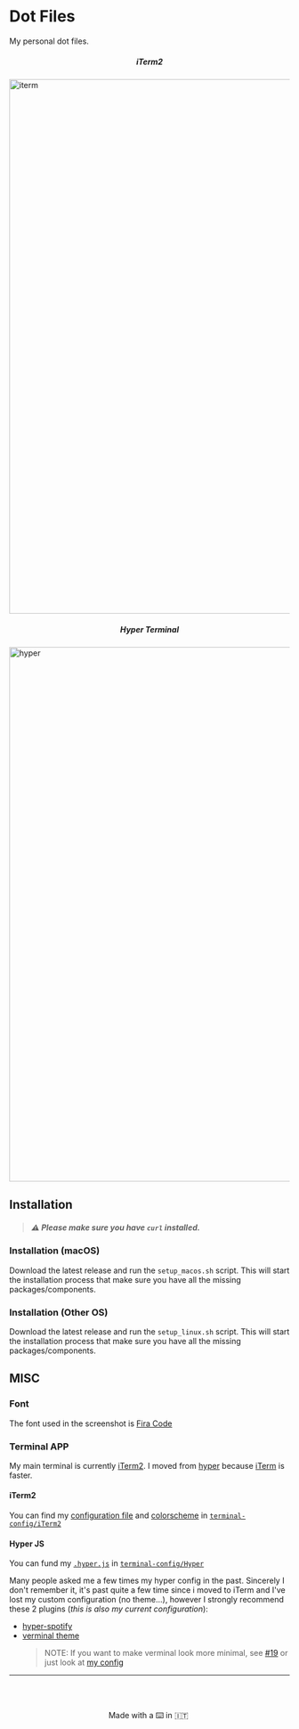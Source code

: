 # Dot Files
My personal dot files.

<p align="center">
  <h5 align="center"> iTerm2 </h5>
  <img width="960" alt="iterm" src="https://user-images.githubusercontent.com/16429579/46893480-548db700-ce71-11e8-92fd-7ed0ee65e70c.png">

  <h5 align="center"> Hyper Terminal </h5>
  <img width="960" alt="hyper" src="https://user-images.githubusercontent.com/16429579/46893482-55bee400-ce71-11e8-8d91-42ecb58a03f8.png">
</p>


## Installation
> ##### :warning: Please make sure you have `curl` installed.

### Installation (macOS)
Download the latest release and run the `setup_macos.sh` script.
This will start the installation process that make sure you have all the missing packages/components.

### Installation (Other OS)
Download the latest release and run the `setup_linux.sh` script.
This will start the installation process that make sure you have all the missing packages/components.

## MISC
### Font
The font used in the screenshot is [Fira Code][firacode]

### Terminal APP
My main terminal is currently [iTerm2][iterm]. I moved from [hyper][hyperjs] because [iTerm][iterm] is faster.

#### iTerm2
You can find my [configuration file](terminal-config/iTerm2/config.json) and [colorscheme](terminal-config/iTerm2/rawnly.itermcolors) in [`terminal-config/iTerm2`](terminal-config/iTerm2/)

#### Hyper JS
You can fund my [`.hyper.js`](terminal-config/Hyper/hyper.js) in [`terminal-config/Hyper`](terminal-config/Hyper)

Many people asked me a few times my hyper config in the past. Sincerely I don't remember it, it's past quite a few time since i moved to iTerm and I've lost my custom configuration (no theme...), however I strongly recommend these 2 plugins (*this is also my current configuration*): 

- [hyper-spotify][hyperspotify]
- [verminal theme][verminal]
  > NOTE: If you want to make verminal look more minimal, see [#19](https://github.com/defringe/verminal/issues/19) or just look at [my config](terminal-config/Hyper/hyper.js)
---

<br>
<br>

<p align="center"> Made with a ⌨️  in 🇮🇹 </p>

[lat]: https://github.com/Rawnly/dot-files/releases/latest
[iterm]: https://www.iterm2.com
[hyperjs]: https://hyper.is
[firacode]: https://github.com/tonsky/FiraCode
[verminal]: https://github.com/defringe/verminal
[hyperspotify]: https://github.com/panz3r/hyper-spotify